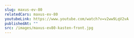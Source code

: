 ```yaml
---
slug: maxus-ev-80
relatedCars: maxus-ev-80
youtubeLink: https://www.youtube.com/watch?v=v2ww9LqV2vA
publishedAt: ""
src: /images/maxus-ev80-kasten-front.jpg
---
```

